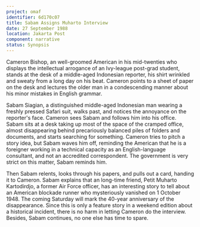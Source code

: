 ```yaml
---
project: omaf
identifier: 6d170c07
title: Sabam Assigns Muharto Interview
date: 27 September 1988 
location: Jakarta Post
component: narrative
status: Synopsis
---
```


Cameron Bishop, an well-groomed American in his mid-twenties who displays the intellectual arrogance of an Ivy-league post-grad student, stands at the desk of a middle-aged
Indonesian reporter, his shirt wrinkled and sweaty from a long day on his beat. Cameron points to a sheet
of paper on the desk and lectures the older man in a condescending
manner about his minor mistakes in English grammar. 

Sabam Siagian, a distinguished
middle-aged Indonesian man wearing a freshly pressed Safari suit, walks
past, and notices the annoyance on the reporter's face. Cameron sees Sabam
and follows him into his office. Sabam sits
at a desk  taking up most of the space of the cramped office, almost disappearing behind precariously balanced piles of
folders and documents, and starts searching for something. Cameron tries
to pitch a story idea, but Sabam waves him off, reminding the American
that he is a foreigner working in a technical capacity as an English-language consultant, and not an
accredited correspondent. The government is very strict on this matter, Sabam reminds him. 

Then Sabam relents, looks through his papers, and pulls out a
card, handing it to Cameron. Sabam explains that an long-time friend, Petit
Muharto Kartodirdjo, a former Air Force officer, has an interesting
story to tell about an American blockade runner who mysteriously
vanished on 1 October 1948. The coming Saturday will mark the 40-year
anniversary of the disappearance. Since this is only a feature story in
a weekend edition about a historical incident, there is no harm in
letting Cameron do the interview. Besides, Sabam continues, no one else
has time to spare.